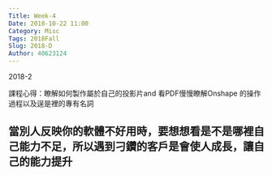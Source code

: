 ```yaml
---
Title: Week-4
Date: 2018-10-22 11:00
Category: Misc
Tags: 2018Fall
Slug: 2018-D
Author: 40623124
---
```


2018-2

<!-- PELICAN_END_SUMMARY -->

課程心得：瞭解如何製作屬於自己的投影片and 看PDF慢慢瞭解Onshape 的操作過程以及逞是裡的專有名詞

當別人反映你的軟體不好用時，要想想看是不是哪裡自己能力不足，所以遇到刁鑽的客戶是會使人成長，讓自己的能力提升
----

